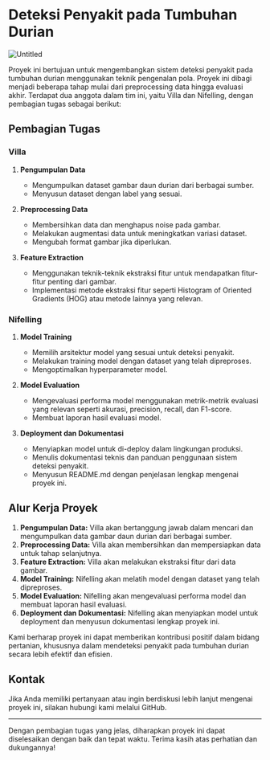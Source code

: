 # Deteksi Penyakit pada Tumbuhan Durian

![Untitled](https://github.com/gavrilla120203/Pengenalan-Pola/assets/130575657/082d2ca0-284b-4a2d-8bfb-c2f882a9ea20)


Proyek ini bertujuan untuk mengembangkan sistem deteksi penyakit pada tumbuhan durian menggunakan teknik pengenalan pola. Proyek ini dibagi menjadi beberapa tahap mulai dari preprocessing data hingga evaluasi akhir. Terdapat dua anggota dalam tim ini, yaitu Villa dan Nifelling, dengan pembagian tugas sebagai berikut:

## Pembagian Tugas

### Villa
1. **Pengumpulan Data**
   - Mengumpulkan dataset gambar daun durian dari berbagai sumber.
   - Menyusun dataset dengan label yang sesuai.

2. **Preprocessing Data**
   - Membersihkan data dan menghapus noise pada gambar.
   - Melakukan augmentasi data untuk meningkatkan variasi dataset.
   - Mengubah format gambar jika diperlukan.

3. **Feature Extraction**
   - Menggunakan teknik-teknik ekstraksi fitur untuk mendapatkan fitur-fitur penting dari gambar.
   - Implementasi metode ekstraksi fitur seperti Histogram of Oriented Gradients (HOG) atau metode lainnya yang relevan.

### Nifelling
1. **Model Training**
   - Memilih arsitektur model yang sesuai untuk deteksi penyakit.
   - Melakukan training model dengan dataset yang telah dipreproses.
   - Mengoptimalkan hyperparameter model.

2. **Model Evaluation**
   - Mengevaluasi performa model menggunakan metrik-metrik evaluasi yang relevan seperti akurasi, precision, recall, dan F1-score.
   - Membuat laporan hasil evaluasi model.

3. **Deployment dan Dokumentasi**
   - Menyiapkan model untuk di-deploy dalam lingkungan produksi.
   - Menulis dokumentasi teknis dan panduan penggunaan sistem deteksi penyakit.
   - Menyusun README.md dengan penjelasan lengkap mengenai proyek ini.

## Alur Kerja Proyek

1. **Pengumpulan Data:** Villa akan bertanggung jawab dalam mencari dan mengumpulkan data gambar daun durian dari berbagai sumber.
2. **Preprocessing Data:** Villa akan membersihkan dan mempersiapkan data untuk tahap selanjutnya.
3. **Feature Extraction:** Villa akan melakukan ekstraksi fitur dari data gambar.
4. **Model Training:** Nifelling akan melatih model dengan dataset yang telah dipreproses.
5. **Model Evaluation:** Nifelling akan mengevaluasi performa model dan membuat laporan hasil evaluasi.
6. **Deployment dan Dokumentasi:** Nifelling akan menyiapkan model untuk deployment dan menyusun dokumentasi lengkap proyek ini.

Kami berharap proyek ini dapat memberikan kontribusi positif dalam bidang pertanian, khususnya dalam mendeteksi penyakit pada tumbuhan durian secara lebih efektif dan efisien.

## Kontak

Jika Anda memiliki pertanyaan atau ingin berdiskusi lebih lanjut mengenai proyek ini, silakan hubungi kami melalui GitHub.

---

Dengan pembagian tugas yang jelas, diharapkan proyek ini dapat diselesaikan dengan baik dan tepat waktu. Terima kasih atas perhatian dan dukungannya!
